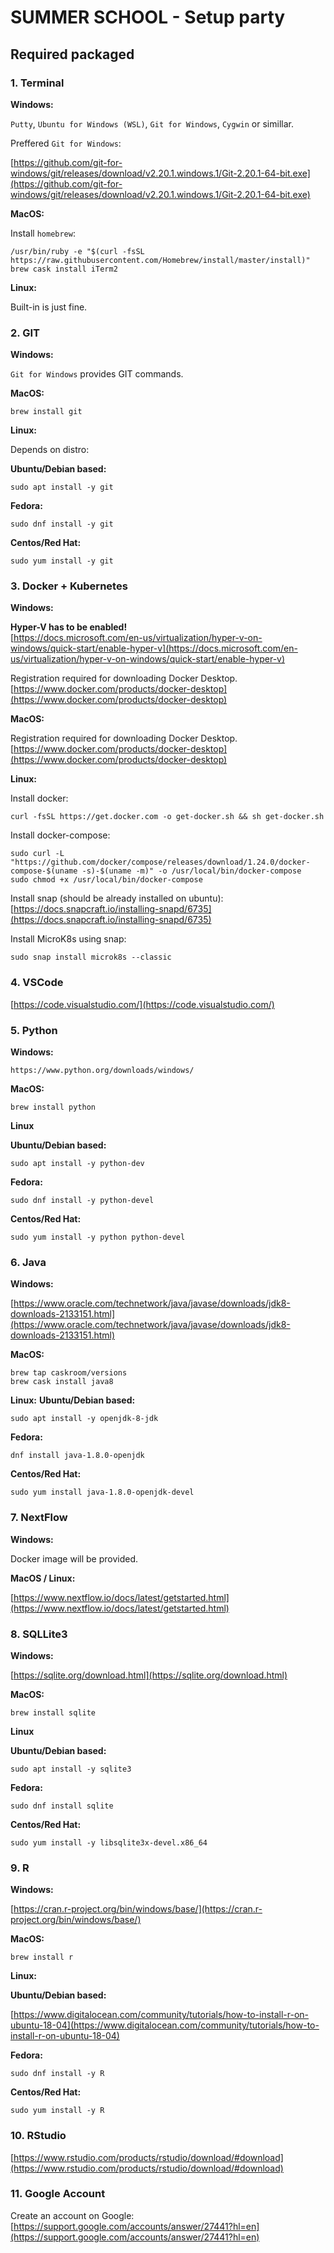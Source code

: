 # SUMMER SCHOOL - Setup party

## Required packaged

### 1. Terminal 

**Windows:**

`Putty`, `Ubuntu for Windows (WSL)`, `Git for Windows`, `Cygwin` or simillar.

Preffered `Git for Windows`:

[https://github.com/git-for-windows/git/releases/download/v2.20.1.windows.1/Git-2.20.1-64-bit.exe](https://github.com/git-for-windows/git/releases/download/v2.20.1.windows.1/Git-2.20.1-64-bit.exe)

**MacOS:**

Install `homebrew`:
```
/usr/bin/ruby -e "$(curl -fsSL https://raw.githubusercontent.com/Homebrew/install/master/install)"
brew cask install iTerm2
```

**Linux:** 

Built-in is just fine.

### 2. GIT

**Windows:**

`Git for Windows` provides GIT commands.

**MacOS:**
```
brew install git
```

**Linux:**

Depends on distro: 

__Ubuntu/Debian based:__

```
sudo apt install -y git
```

__Fedora:__

```
sudo dnf install -y git
```

__Centos/Red Hat:__

```
sudo yum install -y git
```

### 3. Docker + Kubernetes

**Windows:**

__**Hyper-V has to be enabled!**__\
[https://docs.microsoft.com/en-us/virtualization/hyper-v-on-windows/quick-start/enable-hyper-v](https://docs.microsoft.com/en-us/virtualization/hyper-v-on-windows/quick-start/enable-hyper-v)

Registration required for downloading Docker Desktop.\
[https://www.docker.com/products/docker-desktop](https://www.docker.com/products/docker-desktop)

**MacOS:** 

Registration required for downloading Docker Desktop.\
[https://www.docker.com/products/docker-desktop](https://www.docker.com/products/docker-desktop)

**Linux:**

Install docker:
```
curl -fsSL https://get.docker.com -o get-docker.sh && sh get-docker.sh
```

Install docker-compose:
```
sudo curl -L "https://github.com/docker/compose/releases/download/1.24.0/docker-compose-$(uname -s)-$(uname -m)" -o /usr/local/bin/docker-compose
sudo chmod +x /usr/local/bin/docker-compose
```

Install snap (should be already installed on ubuntu):\
[https://docs.snapcraft.io/installing-snapd/6735](https://docs.snapcraft.io/installing-snapd/6735)

Install MicroK8s using snap:
```
sudo snap install microk8s --classic
```

### 4. VSCode

[https://code.visualstudio.com/](https://code.visualstudio.com/)

### 5. Python

**Windows:**
```
https://www.python.org/downloads/windows/
```

**MacOS:**
```
brew install python
```

**Linux**

__Ubuntu/Debian based:__
```
sudo apt install -y python-dev
```

__Fedora:__
```
sudo dnf install -y python-devel
```

__Centos/Red Hat:__
```
sudo yum install -y python python-devel
```

### 6. Java

**Windows:**

[https://www.oracle.com/technetwork/java/javase/downloads/jdk8-downloads-2133151.html](https://www.oracle.com/technetwork/java/javase/downloads/jdk8-downloads-2133151.html)

**MacOS:**
```
brew tap caskroom/versions
brew cask install java8
```

**Linux:**
__Ubuntu/Debian based:__
```
sudo apt install -y openjdk-8-jdk
```

__Fedora:__
```
dnf install java-1.8.0-openjdk
```

__Centos/Red Hat:__
```
sudo yum install java-1.8.0-openjdk-devel
```

### 7. NextFlow

**Windows:**

Docker image will be provided.

**MacOS / Linux:**

[https://www.nextflow.io/docs/latest/getstarted.html](https://www.nextflow.io/docs/latest/getstarted.html)

### 8. SQLLite3

**Windows:**

[https://sqlite.org/download.html](https://sqlite.org/download.html)

**MacOS:**
```
brew install sqlite
```

**Linux**

__Ubuntu/Debian based:__
```
sudo apt install -y sqlite3
```

__Fedora:__
```
sudo dnf install sqlite
```

__Centos/Red Hat:__
```
sudo yum install -y libsqlite3x-devel.x86_64
```

### 9. R

**Windows:**

[https://cran.r-project.org/bin/windows/base/](https://cran.r-project.org/bin/windows/base/)

**MacOS:**
```
brew install r
```

**Linux:**

__Ubuntu/Debian based:__

[https://www.digitalocean.com/community/tutorials/how-to-install-r-on-ubuntu-18-04](https://www.digitalocean.com/community/tutorials/how-to-install-r-on-ubuntu-18-04)

__Fedora:__
```
sudo dnf install -y R
```

__Centos/Red Hat:__
```
sudo yum install -y R
```

### 10. RStudio

[https://www.rstudio.com/products/rstudio/download/#download](https://www.rstudio.com/products/rstudio/download/#download)

### 11. Google Account

Create an account on Google:
[https://support.google.com/accounts/answer/27441?hl=en](https://support.google.com/accounts/answer/27441?hl=en)
